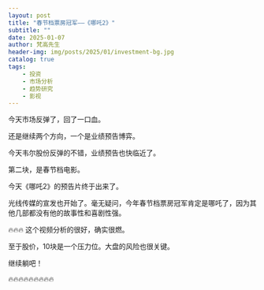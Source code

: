 ```yaml
---
layout: post
title: "春节档票房冠军——《哪吒2》"
subtitle: ""
date: 2025-01-07
author: 梵高先生
header-img: img/posts/2025/01/investment-bg.jpg
catalog: true
tags:
    - 投资
    - 市场分析
    - 趋势研究
    - 影视
---
```


今天市场反弹了，回了一口血。

还是继续两个方向，一个是业绩预告博弈。

今天韦尔股份反弹的不错，业绩预告也快临近了。

第二块，是春节档电影。

今天《哪吒2》的预告片终于出来了。

光线传媒的宣发也开始了。毫无疑问，今年春节档票房冠军肯定是哪吒了，因为其他几部都没有他的故事性和喜剧性强。

🔥🔥🔥
这个视频分析的很好，确实很燃。

至于股价，10块是一个压力位。大盘的风险也很关键。

继续躺吧！

🔥🔥🔥🔥🔥🔥🔥🔥🔥